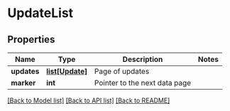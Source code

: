 # UpdateList

## Properties
Name | Type | Description | Notes
------------ | ------------- | ------------- | -------------
**updates** | [**list[Update]**](Update.md) | Page of updates | 
**marker** | **int** | Pointer to the next data page | 

[[Back to Model list]](../README.md#documentation-for-models) [[Back to API list]](../README.md#documentation-for-api-endpoints) [[Back to README]](../README.md)



